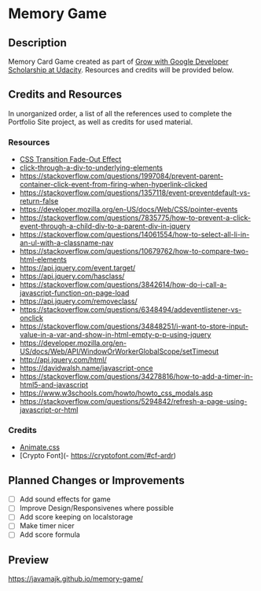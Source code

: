 # Memory Game

## Description
Memory Card Game created as part of [Grow with Google Developer Scholarship at Udacity](https://www.udacity.com/google-scholarships).
Resources and credits will be provided below.

## Credits and Resources
In unorganized order, a list of all the references used to complete the Portfolio Site project, as well as credits for used material.

### Resources
* [CSS Transition Fade-Out Effect](https://stackoverflow.com/questions/15907079/css3-transition-fade-out-effect)
* [click-through-a-div-to-underlying-elements](https://stackoverflow.com/questions/3680429/click-through-a-div-to-underlying-elements)
* https://stackoverflow.com/questions/1997084/prevent-parent-container-click-event-from-firing-when-hyperlink-clicked
* https://stackoverflow.com/questions/1357118/event-preventdefault-vs-return-false
* https://developer.mozilla.org/en-US/docs/Web/CSS/pointer-events
* https://stackoverflow.com/questions/7835775/how-to-prevent-a-click-event-through-a-child-div-to-a-parent-div-in-jquery
* https://stackoverflow.com/questions/14061554/how-to-select-all-li-in-an-ul-with-a-classname-nav
* https://stackoverflow.com/questions/10679762/how-to-compare-two-html-elements
* https://api.jquery.com/event.target/
* https://api.jquery.com/hasclass/
* https://stackoverflow.com/questions/3842614/how-do-i-call-a-javascript-function-on-page-load
* https://api.jquery.com/removeclass/
* https://stackoverflow.com/questions/6348494/addeventlistener-vs-onclick
* https://stackoverflow.com/questions/34848251/i-want-to-store-input-value-in-a-var-and-show-in-html-empty-p-p-using-jquery
* https://developer.mozilla.org/en-US/docs/Web/API/WindowOrWorkerGlobalScope/setTimeout
* http://api.jquery.com/html/
* https://davidwalsh.name/javascript-once
* https://stackoverflow.com/questions/34278816/how-to-add-a-timer-in-html5-and-javascript
* https://www.w3schools.com/howto/howto_css_modals.asp
* https://stackoverflow.com/questions/5294842/refresh-a-page-using-javascript-or-html

### Credits
* [Animate.css](https://daneden.github.io/animate.css/)
* [Crypto Font](- https://cryptofont.com/#cf-ardr)

## Planned Changes or Improvements
- [ ] Add sound effects for game
- [ ] Improve Design/Responsivenes where possible
- [ ] Add score keeping on localstorage
- [ ] Make timer nicer
- [ ] Add score formula

## Preview
https://javamajk.github.io/memory-game/
